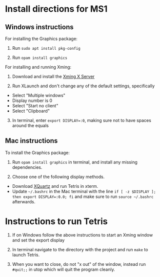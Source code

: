 # Install directions for MS1

## Windows instructions

For installing the Graphics package:

1. Run `sudo apt install pkg-config`

2. Run `opam install graphics`

For installing and running Xming:

1. Download and install the [Xming X Server](https://sourceforge.net/projects/xming/)

2. Run XLaunch and don't change any of the default settings, specifically
  - Select "Multiple windows"
  - Display number is 0
  - Select "Start no client"
  - Select "Clipboard"

3. In terminal, enter `export DISPLAY=:0`, making sure not to have spaces around the equals

## Mac instructions

To install the Graphics package:

1. Run `opam install graphics` in terminal, and install any missing dependencies.

2. Choose one of the following display methods.
  - Download [XQuartz](https://www.xquartz.org/) and run Tetris in xterm.
  - Update `~/.bashrc` in the Mac terminal with the line `if [ -z $DISPLAY ]; then export DISPLAY=:0.0; fi` and make sure to run `source ~/.bashrc` afterwards. 

# Instructions to run Tetris

1. If on Windows follow the above instructions to start an Xming window and set the export display

2. In terminal navigate to the directory with the project and run `make` to launch Tetris.

3. When you want to close, do not "x out" of the window, instead run `#quit;;` in utop which will quit the program cleanly.
